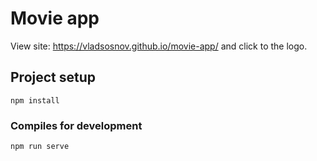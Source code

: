 # Movie app

View site: https://vladsosnov.github.io/movie-app/ and click to the logo.

## Project setup
```
npm install
```

### Compiles for development
```
npm run serve
```
